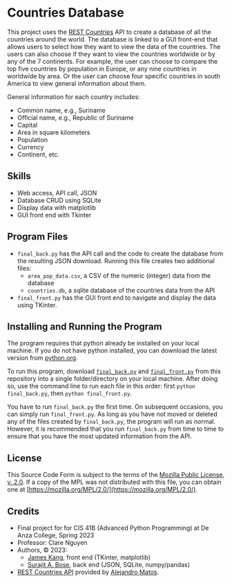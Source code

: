 # Countries Database 
This project uses the [REST Countries](https://restcountries.com/) API to create a database of all the countries around the world. The database is linked to a GUI front-end that allows users to select how they want to view the data of the countries. The users can also choose if they want to view the countries worldwide or by any of the 7 continents. For example, the user can choose to compare the top five countries by population in Europe, or any nine countries in worldwide by area. Or the user can choose four specific countries in south America to view general information about them. 

General information for each country includes:
- Common name, e.g., Suriname
- Official name, e.g.,  Republic of Suriname
- Capital
- Area in square kilometers
- Population
- Currency
- Continent, etc. 

## Skills
- Web access, API call, JSON 
- Database CRUD using SQLite
- Display data with matplotlib 
- GUI front end with Tkinter

## Program Files
- `final_back.py` has the API call and the code to create the database from the resulting JSON download. Running this file creates two additional files:
  - `area_pop_data.csv`, a CSV of the numeric (integer) data from the database
  - `countries.db`, a sqlite database of the countries data from the API
- `final_front.py` has the GUI front end to navigate and display the data using TKinter.

## Installing and Running the Program
The program requires that python already be installed on your local machine. If you do not have python installed, you can download the latest version from [python.org](https://www.python.org/downloads/). 

To run this program, download [`final_back.py`](https://github.com/morosebose/countries_data/blob/main/final_back.py) and [`final_front.py`](https://github.com/morosebose/countries_data/blob/main/final_front.py) from this repository into a single folder/directory on your local machine. After doing so, use the command line to run each file in this order: first `python final_back.py`, then `python final_front.py`. 

You have to run `final_back.py` the first time. On subsequent occasions, you can simply run `final_front.py`. As long as you have not moved or deleted any of the files created by `final_back.py`, the program will run as normal. However, it is recommended that you run `final_back.py` from time to time to ensure that you have the most updated information from the API. 

## License
This Source Code Form is subject to the terms of the [Mozilla Public License, v. 2.0](https://github.com/morosebose/countries_data/blob/main/LICENSE). If a copy of the MPL was not distributed with this file, you can obtain one at [https://mozilla.org/MPL/2.0/](https://mozilla.org/MPL/2.0/).

## Credits
- Final project for for CIS 41B (Advanced Python Programming) at De Anza College, Spring 2023
- Professor: Clare Nguyen
- Authors, © 2023: 
  - [James Kang](https://github.com/jcmkang), front end (TKinter, matplotlib) 
  - [Surajit A. Bose](https://github.com/morosebose), back end (JSON, SQLite, numpy/pandas)
- [REST Countries API](https://gitlab.com/restcountries/restcountries) provided by [Alejandro Matos](https://gitlab.com/amatos). 
